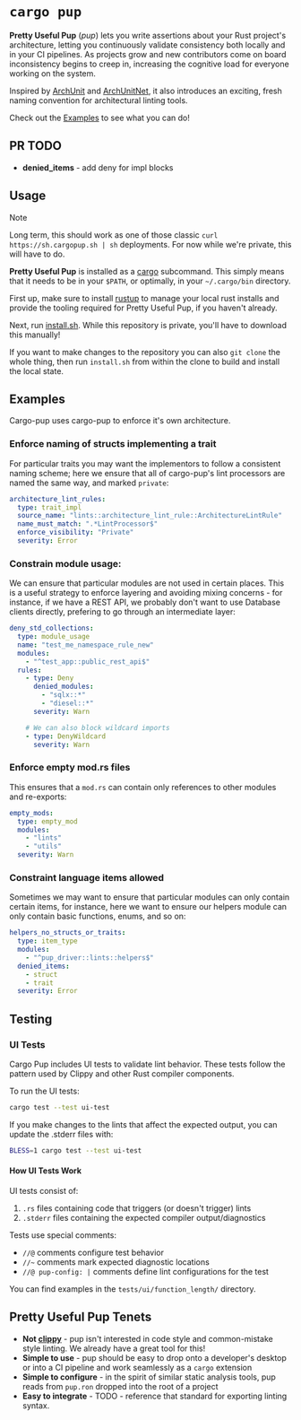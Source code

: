 # `cargo pup`

**Pretty Useful Pup** (_pup_) lets you write assertions about your Rust project's architecture, letting you continuously
validate consistency both locally and in your CI pipelines. As projects grow and new contributors come on board inconsistency
begins to creep in, increasing the cognitive load for everyone working on the system.

Inspired by [ArchUnit](https://www.archunit.org/) and [ArchUnitNet](https://github.com/TNG/ArchUnitNET), it also 
introduces an exciting, fresh naming convention for architectural linting tools.

Check out the [Examples](#examples) to see what you can do!

## PR TODO

* **denied_items** - add deny for impl blocks

## Usage

> [!NOTE]
> Long term, this should work as one of those classic `curl https://sh.cargopup.sh | sh` deployments. For now while we're private,
> this will have to do.

**Pretty Useful Pup** is installed as a [cargo](TODO) subcommand. This simply means that it needs to be in your `$PATH`, or optimally, in your `~/.cargo/bin` directory.

First up, make sure to install [rustup](https://rustup.rs/) to manage your local rust installs and provide the tooling required for Pretty Useful Pup, if you haven't already.

Next, run [install.sh](https://github.com/DataDog/cargo-pup/raw/refs/heads/main/scripts/install.sh). While this repository is private, you'll have to
download this manually!

If you want to make changes to the repository you can also `git clone` the whole thing, then run `install.sh` from within the clone to build and install
the local state.

## Examples

Cargo-pup uses cargo-pup to enforce it's own architecture.

### Enforce naming of structs implementing a trait

For particular traits you may want the implementors to follow a consistent naming scheme; here we ensure that all of cargo-pup's lint processors are named the same way, and marked `private`:

```yaml
architecture_lint_rules:
  type: trait_impl
  source_name: "lints::architecture_lint_rule::ArchitectureLintRule"
  name_must_match: ".*LintProcessor$"
  enforce_visibility: "Private"
  severity: Error

```

### Constrain module usage:

We can ensure that particular modules are not used in certain places. This is a useful strategy to enforce layering and avoiding mixing concerns - for instance, if we have a REST API, we probably don't want to use Database clients directly, prefering to go through an intermediate layer:

```yaml
deny_std_collections:
  type: module_usage
  name: "test_me_namespace_rule_new"
  modules:
    - "^test_app::public_rest_api$"
  rules:
    - type: Deny
      denied_modules:
        - "sqlx::*"
        - "diesel::*"
      severity: Warn

    # We can also block wildcard imports
    - type: DenyWildcard
      severity: Warn
```

### Enforce empty mod.rs files

This ensures that a `mod.rs` can contain only references to other modules and re-exports:

```yaml
empty_mods:
  type: empty_mod
  modules:
    - "lints"
    - "utils"
  severity: Warn
```

### Constraint language items allowed

Sometimes we may want to ensure that particular modules can only contain certain items, for instance, here we want to ensure our helpers module can only contain basic functions, enums, and so on:

```yaml
helpers_no_structs_or_traits:
  type: item_type
  modules:
    - "^pup_driver::lints::helpers$"
  denied_items:
    - struct  
    - trait 
  severity: Error
```

## Testing

### UI Tests

Cargo Pup includes UI tests to validate lint behavior. These tests follow the pattern used by Clippy and other Rust compiler components.

To run the UI tests:

```bash
cargo test --test ui-test
```

If you make changes to the lints that affect the expected output, you can update the .stderr files with:

```bash
BLESS=1 cargo test --test ui-test
```

#### How UI Tests Work

UI tests consist of:
1. `.rs` files containing code that triggers (or doesn't trigger) lints 
2. `.stderr` files containing the expected compiler output/diagnostics

Tests use special comments:
- `//@` comments configure test behavior
- `//~` comments mark expected diagnostic locations
- `//@ pup-config: |` comments define lint configurations for the test

You can find examples in the `tests/ui/function_length/` directory.

## Pretty Useful Pup Tenets

* **Not [clippy](https://github.com/rust-lang/rust-clippy)** - pup isn't interested in code style and common-mistake style linting. We already have a great tool for this!
* **Simple to use** - pup should be easy to drop onto a developer's desktop or into a CI pipeline and work seamlessly as a `cargo` extension
* **Simple to configure** - in the spirit of similar static analysis tools, pup reads from `pup.ron` dropped into the root of a project
* **Easy to integrate** - TODO - reference that standard for exporting linting syntax. 

